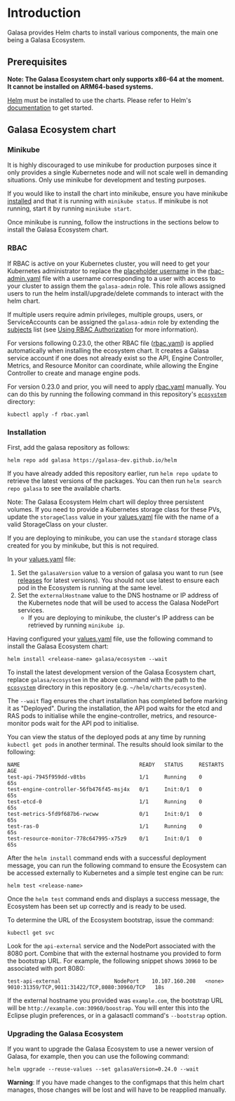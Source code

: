 # Introduction

Galasa provides Helm charts to install various components, the main one being a Galasa Ecosystem.

## Prerequisites
**Note: The Galasa Ecosystem chart only supports x86-64 at the moment. It cannot be installed on ARM64-based systems.**

[Helm](https://helm.sh) must be installed to use the charts.  Please refer to
Helm's [documentation](https://helm.sh/docs) to get started.

## Galasa Ecosystem chart
### Minikube
It is highly discouraged to use minikube for production purposes since it only provides a single Kubernetes node and will not scale well in demanding situations. Only use minikube for development and testing purposes.

If you would like to install the chart into minikube, ensure you have minikube [installed](https://minikube.sigs.k8s.io/docs/start/) and that it is running with `minikube status`. If minikube is not running, start it by running `minikube start`.

Once minikube is running, follow the instructions in the sections below to install the Galasa Ecosystem chart. 

### RBAC
If RBAC is active on your Kubernetes cluster, you will need to get your Kubernetes administrator to replace the [placeholder username](https://github.com/galasa-dev/helm/blob/main/charts/ecosystem/rbac-admin.yaml#L39) in the [rbac-admin.yaml](./charts/ecosystem/rbac-admin.yaml) file with a username corresponding to a user with access to your cluster to assign them the `galasa-admin` role. This role allows assigned users to run the helm install/upgrade/delete commands to interact with the helm chart.

If multiple users require admin privileges, multiple groups, users, or ServiceAccounts can be assigned the `galasa-admin` role by extending the [subjects](https://github.com/galasa-dev/helm/blob/main/charts/ecosystem/rbac-admin.yaml#L36) list (see [Using RBAC Authorization](https://kubernetes.io/docs/reference/access-authn-authz/rbac) for more information).

For versions following 0.23.0, the other RBAC file ([rbac.yaml](./charts/ecosystem/templates/rbac.yaml)) is applied automatically when installing the ecosystem chart. It creates a Galasa service account if one does not already exist so the API, Engine Controller, Metrics, and Resource Monitor can coordinate, while allowing the Engine Controller to create and manage engine pods.

For version 0.23.0 and prior, you will need to apply [rbac.yaml](./charts/ecosystem/rbac.yaml) manually. You can do this by running the following command in this repository's [`ecosystem`](./charts/ecosystem/) directory:
```console
kubectl apply -f rbac.yaml
```

### Installation
First, add the galasa repository as follows:

```console
helm repo add galasa https://galasa-dev.github.io/helm
```

If you have already added this repository earlier, run `helm repo update` to retrieve
the latest versions of the packages. You can then run `helm search repo galasa` to see the available charts.

Note: The Galasa Ecosystem Helm chart will deploy three persistent volumes. If you need to provide a Kubernetes storage class for these PVs, update the `storageClass` value in your [values.yaml](./charts/ecosystem/values.yaml) file with the name of a valid StorageClass on your cluster.

If you are deploying to minikube, you can use the `standard` storage class created for you by minikube, but this is not required.

In your [values.yaml](charts/ecosystem/values.yaml) file:

  1. Set the `galasaVersion` value to a version of galasa you want to run (see [releases](https://galasa.dev/releases) for latest versions). You should not use latest to ensure each pod in the Ecosystem is running at the same level.
  2. Set the `externalHostname` value to the DNS hostname or IP address of the Kubernetes node that will be used to access the Galasa NodePort services.
     * If you are deploying to minikube, the cluster's IP address can be retrieved by running `minikube ip`.

Having configured your [values.yaml](charts/ecosystem/values.yaml) file, use the following command to install the Galasa Ecosystem chart:

```console
helm install <release-name> galasa/ecosystem --wait 
``` 

To install the latest development version of the Galasa Ecosystem chart, replace `galasa/ecosystem` in the above command with the path to the [`ecosystem`](./charts/ecosystem) directory in this repository (e.g. `~/helm/charts/ecosystem`).

The `--wait` flag ensures the chart installation has completed before marking it as "Deployed". During the installation, the API pod waits for the etcd and RAS pods to initialise while the engine-controller, metrics, and resource-monitor pods wait for the API pod to initialise.

You can view the status of the deployed pods at any time by running `kubectl get pods` in another terminal. The results should look similar to the following:
```console
NAME                                      READY   STATUS     RESTARTS      AGE
test-api-7945f959dd-v8tbs                 1/1     Running    0             65s
test-engine-controller-56fb476f45-msj4x   0/1     Init:0/1   0             65s
test-etcd-0                               1/1     Running    0             65s
test-metrics-5fd9f687b6-rwcww             0/1     Init:0/1   0             65s
test-ras-0                                1/1     Running    0             65s
test-resource-monitor-778c647995-x75z9    0/1     Init:0/1   0             65s
```

After the `helm install` command ends with a successful deployment message, you can run the following command to ensure the Ecosystem can be accessed externally to Kubernetes and a simple test engine can be run:

```console
helm test <release-name>
```

Once the `helm test` command ends and displays a success message, the Ecosystem has been set up correctly and is ready to be used.

To determine the URL of the Ecosystem bootstrap, issue the command:

```console
kubectl get svc
```

Look for the `api-external` service and the NodePort associated with the 8080 port. Combine that with the external hostname you provided to form the bootstrap URL. For example, the following snippet shows `30960` to be associated with port 8080:

```console
test-api-external                 NodePort    10.107.160.208   <none>        9010:31359/TCP,9011:31422/TCP,8080:30960/TCP   18s
```

If the external hostname you provided was `example.com`, the bootstrap URL will be `http://example.com:30960/boostrap`. You will enter this into the Eclipse plugin preferences, or in a galasactl command's `--bootstrap` option.

### Upgrading the Galasa Ecosystem

If you want to upgrade the Galasa Ecosystem to use a newer version of Galasa, for example, then you can use the following command:

```console
helm upgrade --reuse-values --set galasaVersion=0.24.0 --wait
```

**Warning**: If you have made changes to the configmaps that this helm chart manages, those changes will be lost and will have to be reapplied manually.
